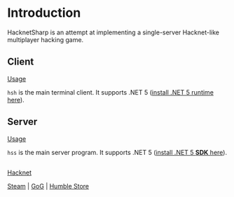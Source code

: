 # Introduction

HacknetSharp is an attempt at implementing a single-server
Hacknet-like multiplayer hacking game.

## Client
[Usage](usage-client.md)

`hsh` is the main terminal client. It supports .NET 5
([install .NET 5 runtime here](https://dotnet.microsoft.com/download/dotnet/5.0)).

## Server
[Usage](usage-server.md)

`hss` is the main server program. It supports .NET 5
([install .NET 5 **SDK** here](https://dotnet.microsoft.com/download/dotnet/5.0)).

##

[Hacknet](http://hacknet-os.com/)

[Steam](https://store.steampowered.com/app/365450/Hacknet) | [GoG](https://www.gog.com/game/hacknet) | [Humble Store](https://www.gog.com/game/hacknet)
